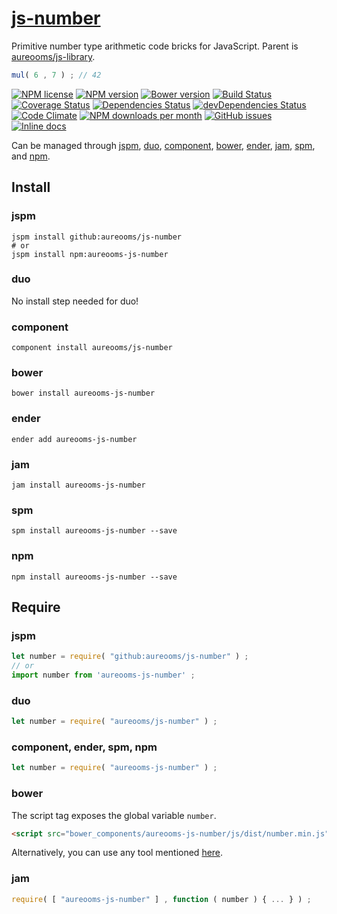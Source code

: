 [js-number](http://aureooms.github.io/js-number)
==

Primitive number type arithmetic code bricks for JavaScript. Parent is
[aureooms/js-library](https://github.com/aureooms/js-library).

```js
mul( 6 , 7 ) ; // 42
```

[![NPM license](http://img.shields.io/npm/l/aureooms-js-number.svg?style=flat)](https://raw.githubusercontent.com/aureooms/js-number/master/LICENSE)
[![NPM version](http://img.shields.io/npm/v/aureooms-js-number.svg?style=flat)](https://www.npmjs.org/package/aureooms-js-number)
[![Bower version](http://img.shields.io/bower/v/aureooms-js-number.svg?style=flat)](http://bower.io/search/?q=aureooms-js-number)
[![Build Status](http://img.shields.io/travis/aureooms/js-number.svg?style=flat)](https://travis-ci.org/aureooms/js-number)
[![Coverage Status](http://img.shields.io/coveralls/aureooms/js-number.svg?style=flat)](https://coveralls.io/r/aureooms/js-number)
[![Dependencies Status](http://img.shields.io/david/aureooms/js-number.svg?style=flat)](https://david-dm.org/aureooms/js-number#info=dependencies)
[![devDependencies Status](http://img.shields.io/david/dev/aureooms/js-number.svg?style=flat)](https://david-dm.org/aureooms/js-number#info=devDependencies)
[![Code Climate](http://img.shields.io/codeclimate/github/aureooms/js-number.svg?style=flat)](https://codeclimate.com/github/aureooms/js-number)
[![NPM downloads per month](http://img.shields.io/npm/dm/aureooms-js-number.svg?style=flat)](https://www.npmjs.org/package/aureooms-js-number)
[![GitHub issues](http://img.shields.io/github/issues/aureooms/js-number.svg?style=flat)](https://github.com/aureooms/js-number/issues)
[![Inline docs](http://inch-ci.org/github/aureooms/js-number.svg?branch=master&style=shields)](http://inch-ci.org/github/aureooms/js-number)

Can be managed through [jspm](https://github.com/jspm/jspm-cli),
[duo](https://github.com/duojs/duo),
[component](https://github.com/componentjs/component),
[bower](https://github.com/bower/bower),
[ender](https://github.com/ender-js/Ender),
[jam](https://github.com/caolan/jam),
[spm](https://github.com/spmjs/spm),
and [npm](https://github.com/npm/npm).

## Install

### jspm
```terminal
jspm install github:aureooms/js-number
# or
jspm install npm:aureooms-js-number
```
### duo
No install step needed for duo!

### component
```terminal
component install aureooms/js-number
```

### bower
```terminal
bower install aureooms-js-number
```

### ender
```terminal
ender add aureooms-js-number
```

### jam
```terminal
jam install aureooms-js-number
```

### spm
```terminal
spm install aureooms-js-number --save
```

### npm
```terminal
npm install aureooms-js-number --save
```

## Require
### jspm
```js
let number = require( "github:aureooms/js-number" ) ;
// or
import number from 'aureooms-js-number' ;
```
### duo
```js
let number = require( "aureooms/js-number" ) ;
```

### component, ender, spm, npm
```js
let number = require( "aureooms-js-number" ) ;
```

### bower
The script tag exposes the global variable `number`.
```html
<script src="bower_components/aureooms-js-number/js/dist/number.min.js"></script>
```
Alternatively, you can use any tool mentioned [here](http://bower.io/docs/tools/).

### jam
```js
require( [ "aureooms-js-number" ] , function ( number ) { ... } ) ;
```
